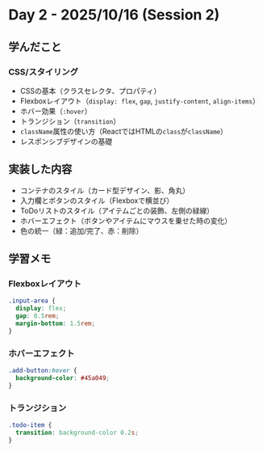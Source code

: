 # Day 2 - 2025/10/16 (Session 2)

## 学んだこと

### CSS/スタイリング
- CSSの基本（クラスセレクタ、プロパティ）
- Flexboxレイアウト（`display: flex`, `gap`, `justify-content`, `align-items`）
- ホバー効果（`:hover`）
- トランジション（`transition`）
- `className`属性の使い方（ReactではHTMLの`class`が`className`）
- レスポンシブデザインの基礎

## 実装した内容
- コンテナのスタイル（カード型デザイン、影、角丸）
- 入力欄とボタンのスタイル（Flexboxで横並び）
- ToDoリストのスタイル（アイテムごとの装飾、左側の緑線）
- ホバーエフェクト（ボタンやアイテムにマウスを乗せた時の変化）
- 色の統一（緑：追加/完了、赤：削除）

## 学習メモ

### Flexboxレイアウト
```css
.input-area {
  display: flex;
  gap: 0.5rem;
  margin-bottom: 1.5rem;
}
```

### ホバーエフェクト
```css
.add-button:hover {
  background-color: #45a049;
}
```

### トランジション
```css
.todo-item {
  transition: background-color 0.2s;
}
```
